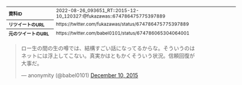 <table style="font-size: 9pt; width: 610px; margin-bottom: 20px; height: 80px;">
<tbody>
    <tr>
        <th align=left>資料ID</th>
        <td align=left>2022-08-26_093651_RT::2015-12-10_120327:@fukazawas::674786475775397889</td>
    </tr>
    <tr>
        <th align=left>リツイートのURL</th>
        <td align=left>https://twitter.com/fukazawas/status/674786475775397889</td>
    </tr>
    <tr>
        <th align=left>元のツイートのURL</th>
        <td align=left>https://twitter.com/babel0101/status/674786065304064001</td>
    </tr>
    <tr>
        <th align=left>リツイートしたアカウント</th>
        <td align=left>@fukazawas</td>
    </tr>
    <tr>
        <th align=left>元のツイートのアカウント</th>
        <td align=left>@babel0101</td>
    </tr>
    <tr>
        <th align=left>リツイートしたユーザ名</th>
        <td align=left>深澤諭史</td>
    </tr>
    <tr>
        <th align=left>元のツイートのユーザ名</th>
        <td align=left>anonymity</td>
    </tr>
    <tr>
        <th align=left>ツイートの記録日時</th>
        <td align=left>2022-08-26_093651_</td>
    </tr>
</tbody>
</table>
<blockquote class="twitter-tweet" data-width="450"  data-lang="ja"><p lang="ja" dir="ltr">ロー生の間の生の噂では、結構すごい話になってるからな。そういうのはネットには浮上してこない。真実かはともかくそういう状況。信頼回復が大事だ。</p>&mdash; anonymity (@babel0101) <a href="https://twitter.com/babel0101/status/674786065304064001?ref_src=twsrc%5Etfw">December 10, 2015</a></blockquote>
<script async src="https://platform.twitter.com/widgets.js" charset="utf-8"></script>


